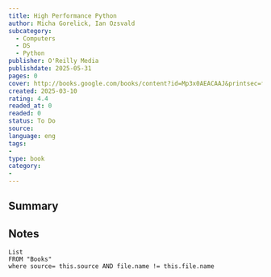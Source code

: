 ```yaml
---
title: High Performance Python
author: Micha Gorelick, Ian Ozsvald
subcategory:
  - Computers
  - DS
  - Python
publisher: O'Reilly Media
publishdate: 2025-05-31
pages: 0
cover: http://books.google.com/books/content?id=Mp3x0AEACAAJ&printsec=frontcover&img=1&zoom=1&source=gbs_api
created: 2025-03-10
rating: 4.4
readed_at: 0
readed: 0
status: To Do
source: 
language: eng
tags:
- 
type: book
category: 
- 
---
```

## Summary


## Notes
```dataview
List 
FROM "Books"
where source= this.source AND file.name != this.file.name
```